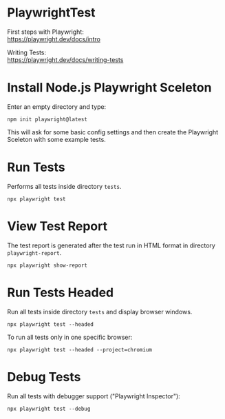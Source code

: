 # PlaywrightTest
First steps with Playwright:<br>
https://playwright.dev/docs/intro

Writing Tests:<br>
https://playwright.dev/docs/writing-tests

# Install Node.js Playwright Sceleton
Enter an empty directory and type:
```
npm init playwright@latest
```
This will ask for some basic config settings and then create the Playwright Sceleton with some example tests.

# Run Tests
Performs all tests inside directory `tests`.
```
npx playwright test
```

# View Test Report
The test report is generated after the test run
in HTML format in directory `playwright-report`.
```
npx playwright show-report
```

# Run Tests Headed
Run all tests inside directory `tests` and display browser windows.
```
npx playwright test --headed
```

To run all tests only in one specific browser:
```
npx playwright test --headed --project=chromium
```

# Debug Tests
Run all tests with debugger support ("Playwright Inspector"):
```
npx playwright test --debug
```
